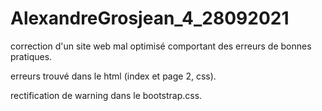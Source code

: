 # AlexandreGrosjean_4_28092021

correction d'un site web mal optimisé comportant des erreurs de bonnes pratiques.

erreurs trouvé dans le html (index et page 2, css).

rectification de warning dans le bootstrap.css.
